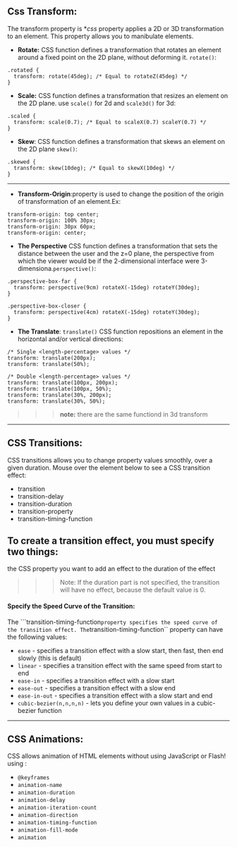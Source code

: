 ## Css Transform:
The transform property  is **css* property applies a 2D or 3D transformation to an element. This property allows you to manibulate elements.

-  **Rotate:** CSS function defines a transformation that rotates an element around a fixed point on the 2D plane, without deforming it.  ``rotate()``:
````
.rotated {
  transform: rotate(45deg); /* Equal to rotateZ(45deg) */
}
````
- **Scale:** CSS function defines a transformation that resizes an element on the 2D plane. use ``scale()`` for 2d and ``scale3d()`` for 3d:
````
.scaled {
  transform: scale(0.7); /* Equal to scaleX(0.7) scaleY(0.7) */
}
````
- **Skew**: CSS function defines a transformation that skews an element on the 2D plane ``skew()``:
````
.skewed {
  transform: skew(10deg); /* Equal to skewX(10deg) */
}
````
-----------------------
- **Transform-Origin**:property is used to change the position of the origin of transformation of an element.Ex:
````
transform-origin: top center;
transform-origin: 100% 30px;
transform-origin: 30px 60px;
transform-origin: center;
````
- **The Perspective** CSS function defines a transformation that sets the distance between the user and the z=0 plane, the perspective from which the viewer would be if the 2-dimensional interface were 3-dimensiona.``perspective()``:
````
.perspective-box-far {
  transform: perspective(9cm) rotateX(-15deg) rotateY(30deg);
}

.perspective-box-closer {
  transform: perspective(4cm) rotateX(-15deg) rotateY(30deg);
}
````

- **The Translate**: ``translate()`` CSS function repositions an element in the horizontal and/or vertical directions:
````
/* Single <length-percentage> values */
transform: translate(200px);
transform: translate(50%);

/* Double <length-percentage> values */
transform: translate(100px, 200px);
transform: translate(100px, 50%);
transform: translate(30%, 200px);
transform: translate(30%, 50%);
````
>>> **note:** there are the same functiond in 3d transform 
>>>
-------------------

## CSS Transitions:
CSS transitions allows you to change property values smoothly, over a given duration.
 Mouse over the element below to see a CSS transition effect:

- transition
- transition-delay
- transition-duration
- transition-property
- transition-timing-function

## To create a transition effect, you must specify two things:

the CSS property you want to add an effect to
the duration of the effect
>>> Note: If the duration part is not specified, the transition will have no effect, because the default value is 0.
>>>

#### Specify the Speed Curve of the Transition:
The ```transition-timing-function`` property specifies the speed curve of the transition effect.
The ``transition-timing-function`` property can have the following values:

- ``ease`` - specifies a transition effect with a slow start, then fast, then end slowly (this is default)
- ``linear`` - specifies a transition effect with the same speed from start to end
- ``ease-in`` - specifies a transition effect with a slow start
- ``ease-out`` - specifies a transition effect with a slow end
- ``ease-in-out`` - specifies a transition effect with a slow start and end
- ``cubic-bezier(n,n,n,n)`` - lets you define your own values in a cubic-bezier function
-----------------

## CSS Animations:
CSS allows animation of HTML elements without using JavaScript or Flash! using :

- ``@keyframes``
- ``animation-name``
- ``animation-duration``
- ``animation-delay``
- ``animation-iteration-count``
- ``animation-direction``
- ``animation-timing-function``
- ``animation-fill-mode``
- ``animation``


